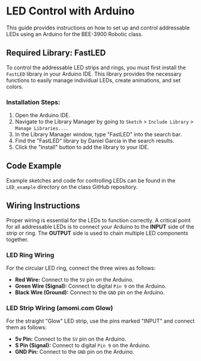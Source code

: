 # LED Control with Arduino

This guide provides instructions on how to set up and control addressable LEDs using an Arduino for the BEE-3900 Robotic class.

## Required Library: FastLED

To control the addressable LED strips and rings, you must first install the `FastLED` library in your Arduino IDE. This library provides the necessary functions to easily manage individual LEDs, create animations, and set colors.

### Installation Steps:
1.  Open the Arduino IDE.
2.  Navigate to the Library Manager by going to `Sketch` > `Include Library` > `Manage Libraries...`.
3.  In the Library Manager window, type "FastLED" into the search bar.
4.  Find the "FastLED" library by Daniel Garcia in the search results.
5.  Click the "Install" button to add the library to your IDE.

## Code Example

Example sketches and code for controlling LEDs can be found in the `LED_example` directory on the class GitHub repository.

## Wiring Instructions

Proper wiring is essential for the LEDs to function correctly. A critical point for all addressable LEDs is to connect your Arduino to the **INPUT** side of the strip or ring. The **OUTPUT** side is used to chain multiple LED components together.

### LED Ring Wiring

For the circular LED ring, connect the three wires as follows:
* **Red Wire:** Connect to the `5V` pin on the Arduino.
* **Green Wire (Signal):** Connect to digital `Pin 9` on the Arduino.
* **Black Wire (Ground):** Connect to the `GND` pin on the Arduino.

### LED Strip Wiring (amomi.com Glow)

For the straight "Glow" LED strip, use the pins marked "INPUT" and connect them as follows:
* **5v Pin:** Connect to the `5V` pin on the Arduino.
* **S Pin (Signal):** Connect to digital `Pin 9` on the Arduino.
* **GND Pin:** Connect to the `GND` pin on the Arduino.
